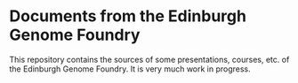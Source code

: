 # Documents from the Edinburgh Genome Foundry

This repository contains the sources of some presentations, courses, etc. of the Edinburgh Genome Foundry. It is very much work in progress.

